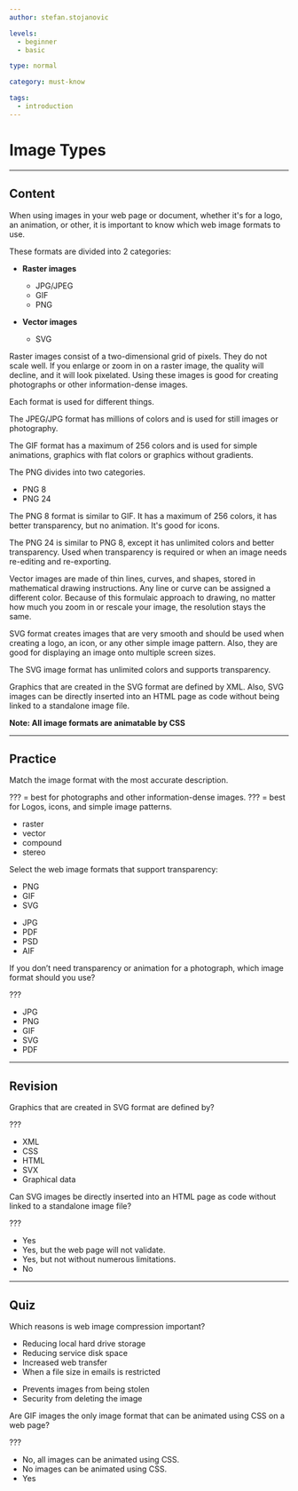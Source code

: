 ```yaml
---
author: stefan.stojanovic

levels:
  - beginner
  - basic

type: normal

category: must-know

tags:
  - introduction
---
```

# Image Types
---
## Content

When using images in your web page or document, whether it's for a logo, an animation, or other, it is important to know which web image formats to use.

These formats are divided into 2 categories:
  - **Raster images**
    - JPG/JPEG
    - GIF
    - PNG
    
  - **Vector images**
     - SVG

Raster images consist of a two-dimensional grid of pixels. They do not scale well. If you enlarge or zoom in on a raster image, the quality will decline, and it will look pixelated. Using these images is good for creating photographs or other information-dense images.

Each format is used for different things.

The JPEG/JPG format has millions of colors and is used for still images or photography.

The GIF format has a maximum of 256 colors and is used for simple animations, graphics with flat colors or graphics without gradients.

The PNG divides into two categories.
  - PNG 8
  - PNG 24

The PNG 8 format is similar to GIF. It has a maximum of 256 colors, it has better transparency, but no animation. It's good for icons.

The PNG 24 is similar to PNG 8, except it has unlimited colors and better transparency. Used when transparency is required or when an image needs re-editing and re-exporting.



Vector images are made of thin lines, curves, and shapes, stored in mathematical drawing instructions. Any line or curve can be assigned a different color. Because of this formulaic approach to drawing, no matter how much you zoom in or rescale your image, the resolution stays the same.

SVG format creates images that are very smooth and should be used when creating a logo, an icon, or any other simple image pattern. Also, they are good for displaying an image onto multiple screen sizes. 
 
The SVG image format has unlimited colors and supports transparency.
 
Graphics that are created in the SVG format are defined by XML. Also, SVG images can be directly inserted into an HTML page as code without being linked to a standalone image file.

**Note: All image formats are animatable by CSS**

---
## Practice

Match the image format with the most accurate description.

??? = best for photographs and other information-dense images.
??? = best for Logos, icons, and simple image patterns.

* raster
* vector
* compound
* stereo

Select the web image formats that support transparency: 

+ PNG
+ GIF
+ SVG
- JPG
- PDF
- PSD
- AIF

If you don’t need transparency or animation for a photograph, which image format should you use?

???

* JPG 
* PNG
* GIF
* SVG
* PDF

---
## Revision

Graphics that are created in SVG format are defined by?

???

* XML
* CSS
* HTML
* SVX
* Graphical data

Can SVG images be directly inserted into an HTML page as code without linked to a standalone image file?

???

* Yes
* Yes, but the web page will not validate.
* Yes, but not without numerous limitations.
* No

---
## Quiz

Which reasons is web image compression important?

+ Reducing local hard drive storage
+ Reducing service disk space
+ Increased web transfer
+ When a file size in emails is restricted 
- Prevents images from being stolen 
- Security from deleting the image

Are GIF images the only image format that can be animated using CSS on a web page?

???

* No, all images can be animated using CSS.
* No images can be animated using CSS.
* Yes

